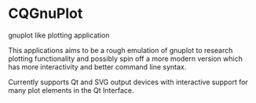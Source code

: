 CQGnuPlot
=========

gnuplot like plotting application

This applications aims to be a rough emulation of gnuplot to research
plotting functionality and possibly spin off a more modern version
which has more interactivity and better command line syntax.

Currently supports Qt and SVG output devices with interactive support
for many plot elements in the Qt Interface.
